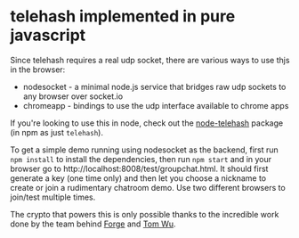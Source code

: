 telehash implemented in pure javascript
=======================================

Since telehash requires a real udp socket, there are various ways to use thjs in the browser:

* nodesocket - a minimal node.js service that bridges raw udp sockets to any browser over socket.io
* chromeapp - bindings to use the udp interface available to chrome apps

If you're looking to use this in node, check out the [node-telehash](https://github.com/telehash/node-telehash) package (in npm as just `telehash`).

To get a simple demo running using nodesocket as the backend, first run `npm install` to install the dependencies, then run `npm start` and in your browser go to http://localhost:8008/test/groupchat.html.  It should first generate a key (one time only) and then let you choose a nickname to create or join a rudimentary chatroom demo.  Use two different browsers to join/test multiple times.

The crypto that powers this is only possible thanks to the incredible work done by the team behind [Forge](https://github.com/digitalbazaar/forge) and [Tom Wu](http://www-cs-students.stanford.edu/~tjw/).

